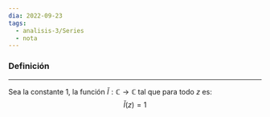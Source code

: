 ```yaml
---
dia: 2022-09-23
tags:
  - analisis-3/Series
  - nota
---
```

### Definición
---
Sea la constante 1, la función $\breve{I} : \mathbb{C} \to \mathbb{C}$ tal que para todo $z$ es: $$\breve{I}(z) = 1$$ 